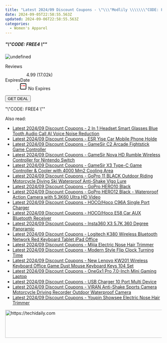 ```yaml
---
title: "Latest 2024/09 Discount Coupons - \"\\\"Modlily \\\\\\\"CODE: FREE4 \\\\\\\"\\\"\""
date: 2024-09-05T22:58:55.563Z
updated: 2024-09-06T22:58:55.563Z
categories:
  - Women's Apparel
---
```



<div class="max-w-4xl mx-auto grid grid-cols-1 lg:max-w-5xl lg:gap-x-20 lg:grid-cols-2">
  <div class="relative p-3 col-start-1 row-start-1 flex flex-col-reverse rounded-lg bg-gradient-to-t from-black/75 via-black/0 sm:bg-none sm:row-start-2 sm:p-0 lg:row-start-1">
    <h5 class="mt-1 text-lg font-semibold text-white sm:text-slate-900 md:text-2xl dark:sm:text-white">&quot;\&quot;CODE: FREE4 \&quot;&quot;</h5>
  </div>
  
  <div class="col-start-1 col-end-3 row-start-1 grid gap-4 sm:mb-6 sm:grid-cols-4 lg:col-start-2 lg:row-span-6 lg:row-end-6 lg:mb-0 lg:gap-6">
      <img src="https://cdn3.impact.com//display-logo-via-campaign/17059.gif" onClick="javascript:window.open(decodeURIComponent('https%3A%2F%2Fmodlily.sjv.io%2Fc%2F5597632%2F1929998%2F17059'), '_blank');void(0);" alt="undefined" class="h-60 w-full rounded-lg object-cover sm:col-span-2 sm:h-52 lg:col-span-full" loading="lazy" />
    
  </div>
  <dl class="row-start-2 mt-4 flex items-center text-xs font-medium sm:row-start-3 sm:mt-1 md:mt-2.5 lg:row-start-2">
    <dt class="sr-only">Reviews</dt>
    <dd class="flex items-center text-indigo-600 dark:text-indigo-400">
      <svg width="24" height="24" fill="none" aria-hidden="true" class="mr-1 stroke-current dark:stroke-indigo-500">
        <path d="m12 5 2 5h5l-4 4 2.103 5L12 16l-5.103 3L9 14l-4-4h5l2-5Z" stroke-width="2" stroke-linecap="round" stroke-linejoin="round" />
      </svg>
      <span>4.99 <span class="font-normal text-slate-400">(17.02k)</span></span>
    </dd>
    <dt class="sr-only">ExpiresDate</dt>
    <dd class="flex items-center">
      <svg width="2" height="2" aria-hidden="true" fill="currentColor" class="mx-3 text-slate-300">
        <circle cx="1" cy="1" r="1" />
      </svg>
      <svg width="24" height="24" viewBox="0 0 24 24" fill="none" stroke="currentColor" stroke-width="2">
        <rect x="3" y="3" width="18" height="18" rx="2" fill="#fff" />
        <path d="M6 10L18 10" stroke="red" stroke-width="2" fill="none" />
        <path d="M10 6L10 18" stroke="#fff" stroke-width="2" fill="none" />
      </svg>
      No Expires    </dd>
  </dl>
  <div class="col-start-1 row-start-3 mt-4 self-center sm:col-start-2 sm:row-span-2 sm:row-start-2 sm:mt-0 lg:col-start-1 lg:row-start-3 lg:row-end-4 lg:mt-6">
    <button type="button" onClick="javascript:window.open(decodeURIComponent('https%3A%2F%2Fmodlily.sjv.io%2Fc%2F5597632%2F1929998%2F17059'), '_blank');void(0);" class="rounded-lg bg-red-600 px-3 py-2 text-sm font-medium leading-6 text-white">GET DEAL</button>
  </div>
  <p class="col-start-1 mt-4 text-sm leading-6 sm:col-span-2 lg:col-span-1 lg:row-start-4 lg:mt-6 dark:text-slate-400">
    "\"CODE: FREE4 \""  </p>
</div>
<span class="atpl-alsoreadstyle">Also read:</span>
<div><ul>
<li><a href="https://coupons.techidaily.com/coupon-1118201-share-97331-sale/"><u>Latest 2024/09 Discount Coupons - 2 In 1 Headset Smart Glasses Blue Tooth Audio Call AI Voice Noise Reduction</u></a></li>
<li><a href="https://coupons.techidaily.com/coupon-1118195-share-97331-sale/"><u>Latest 2024/09 Discount Coupons - ESR Yise Car Mobile Phone Holde</u></a></li>
<li><a href="https://coupons.techidaily.com/coupon-1118204-share-97331-sale/"><u>Latest 2024/09 Discount Coupons - GameSir C2 Arcade Fightstick Game Controller</u></a></li>
<li><a href="https://coupons.techidaily.com/coupon-1118205-share-97331-sale/"><u>Latest 2024/09 Discount Coupons - GameSir Nova HD Rumble Wireless Controller for Nintendo Switch</u></a></li>
<li><a href="https://coupons.techidaily.com/coupon-1118203-share-97331-sale/"><u>Latest 2024/09 Discount Coupons - GameSir X3 Type-C Game Controller & Cooler with 4000 Mm2 Cooling Area</u></a></li>
<li><a href="https://coupons.techidaily.com/coupon-1118209-share-97331-sale/"><u>Latest 2024/09 Discount Coupons - GoPro 11 BLACK Outdoor Riding Motorcycle Diving Ski Waterproof Anti-Shake Vlgo Lure</u></a></li>
<li><a href="https://coupons.techidaily.com/coupon-1118210-share-97331-sale/"><u>Latest 2024/09 Discount Coupons - GoPro HERO10 Black</u></a></li>
<li><a href="https://coupons.techidaily.com/coupon-1118212-share-97331-sale/"><u>Latest 2024/09 Discount Coupons - GoPro HERO12 Black - Waterproof Action Camera with 5.3K60 Ultra HD Video</u></a></li>
<li><a href="https://coupons.techidaily.com/coupon-1118196-share-97331-sale/"><u>Latest 2024/09 Discount Coupons - HOCO/Hoco C96A Single Port Charger</u></a></li>
<li><a href="https://coupons.techidaily.com/coupon-1118194-share-97331-sale/"><u>Latest 2024/09 Discount Coupons - HOCO/Hoco E58 Car AUX Bluetooth Receiver</u></a></li>
<li><a href="https://coupons.techidaily.com/coupon-1118211-share-97331-sale/"><u>Latest 2024/09 Discount Coupons - Insta360 X3 5.7K 360 Degree Panoramic</u></a></li>
<li><a href="https://coupons.techidaily.com/coupon-1118206-share-97331-sale/"><u>Latest 2024/09 Discount Coupons - Logitech K380 Wireless Bluetooth Network Red Keyboard Tablet iPad Office</u></a></li>
<li><a href="https://coupons.techidaily.com/coupon-1118198-share-97331-sale/"><u>Latest 2024/09 Discount Coupons - Mijia Electric Nose Hair Trimmer</u></a></li>
<li><a href="https://coupons.techidaily.com/coupon-1118202-share-97331-sale/"><u>Latest 2024/09 Discount Coupons - Modern Style Flip Clock Turning Time</u></a></li>
<li><a href="https://coupons.techidaily.com/coupon-1118207-share-97331-sale/"><u>Latest 2024/09 Discount Coupons - New Lenovo KW201 Wireless Keyboard Office Game Dust Mouse Keyboard Keys 104 Set</u></a></li>
<li><a href="https://coupons.techidaily.com/coupon-1118197-share-97331-sale/"><u>Latest 2024/09 Discount Coupons - OneGx1 Pro 7.0-Inch Mini Gaming Laptop</u></a></li>
<li><a href="https://coupons.techidaily.com/coupon-1118200-share-97331-sale/"><u>Latest 2024/09 Discount Coupons - USB Charger 10 Port Multi Device</u></a></li>
<li><a href="https://coupons.techidaily.com/coupon-1118208-share-97331-sale/"><u>Latest 2024/09 Discount Coupons - VIRAN Anti-Shake Sports Camera Motorcycle Driving Recorder Outdoor Waterproof Camera</u></a></li>
<li><a href="https://coupons.techidaily.com/coupon-1118199-share-97331-sale/"><u>Latest 2024/09 Discount Coupons - Youpin Showsee Electric Nose Hair Trimmer</u></a></li>
</ul></div>

<ins class="adsbygoogle"
      style="display:block"
      data-ad-client="ca-pub-7571918770474297"
      data-ad-slot="8358498916"
      data-ad-format="auto"
      data-full-width-responsive="true"></ins>
<!-- affiliate ads begin -->
<a href="https://bluettiit.sjv.io/c/5597632/2114265/17093" target="_top" id="2114265">
  <img src="//a.impactradius-go.com/display-ad/17093-2114265" border="0" alt="https://techidaily.com" width="728" height="90"/>
</a>
<img height="0" width="0" src="https://bluettiit.sjv.io/i/5597632/2114265/17093" style="position:absolute;visibility:hidden;" border="0" />
<!-- affiliate ads end -->